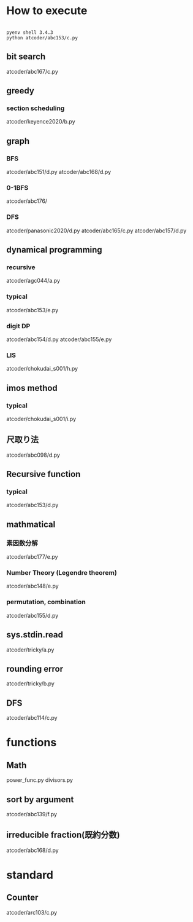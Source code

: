 # How to execute

```

pyenv shell 3.4.3
python atcoder/abc153/c.py
```

## bit search

atcoder/abc167/c.py

## greedy

### section scheduling

atcoder/keyence2020/b.py

## graph

### BFS

atcoder/abc151/d.py
atcoder/abc168/d.py

### 0-1BFS

atcoder/abc176/

### DFS

atcoder/panasonic2020/d.py
atcoder/abc165/c.py
atcoder/abc157/d.py

## dynamical programming

### recursive

atcoder/agc044/a.py

### typical

atcoder/abc153/e.py

### digit DP

atcoder/abc154/d.py
atcoder/abc155/e.py

### LIS

atcoder/chokudai_s001/h.py

## imos method

### typical

atcoder/chokudai_s001/i.py

## 尺取り法

atcoder/abc098/d.py

## Recursive function

### typical

atcoder/abc153/d.py

## mathmatical

### 素因数分解

atcoder/abc177/e.py

### Number Theory (Legendre theorem)

atcoder/abc148/e.py

### permutation, combination

atcoder/abc155/d.py

## sys.stdin.read

atcoder/tricky/a.py

## rounding error

atcoder/tricky/b.py

## DFS

atcoder/abc114/c.py

# functions

## Math

power_func.py
divisors.py

## sort by argument

atcoder/abc139/f.py 

## irreducible fraction(既約分数)

atcoder/abc168/d.py

# standard

## Counter

atcoder/arc103/c.py